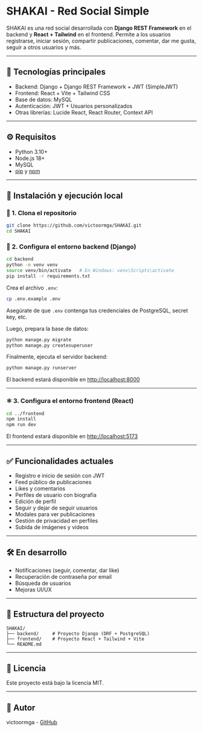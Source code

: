 # SHAKAI - Red Social Simple

SHAKAI es una red social desarrollada con **Django REST Framework** en el backend y **React + Tailwind** en el frontend. Permite a los usuarios registrarse, iniciar sesión, compartir publicaciones, comentar, dar me gusta, seguir a otros usuarios y más.

---

## 🚀 Tecnologías principales

- Backend: Django + Django REST Framework + JWT (SimpleJWT)
- Frontend: React + Vite + Tailwind CSS
- Base de datos: MySQL
- Autenticación: JWT + Usuarios personalizados
- Otras librerías: Lucide React, React Router, Context API

---

## ⚙️ Requisitos

- Python 3.10+
- Node.js 18+
- MySQL
- [pip](https://pip.pypa.io/en/stable/installation/) y [npm](https://www.npmjs.com/get-npm)

---

## 🧪 Instalación y ejecución local

### 🔁 1. Clona el repositorio

```bash
git clone https://github.com/victoormga/SHAKAI.git
cd SHAKAI
```

### 🐍 2. Configura el entorno backend (Django)

```bash
cd backend
python -m venv venv
source venv/bin/activate   # En Windows: venv\Scripts\activate
pip install -r requirements.txt
```

Crea el archivo `.env`:

```bash
cp .env.example .env
```

Asegúrate de que `.env` contenga tus credenciales de PostgreSQL, secret key, etc.

Luego, prepara la base de datos:

```bash
python manage.py migrate
python manage.py createsuperuser
```

Finalmente, ejecuta el servidor backend:

```bash
python manage.py runserver
```

El backend estará disponible en [http://localhost:8000](http://localhost:8000)

---

### ⚛️ 3. Configura el entorno frontend (React)

```bash
cd ../frontend
npm install
npm run dev
```

El frontend estará disponible en [http://localhost:5173](http://localhost:5173)

---

## ✅ Funcionalidades actuales

- Registro e inicio de sesión con JWT
- Feed público de publicaciones
- Likes y comentarios
- Perfiles de usuario con biografía
- Edición de perfil
- Seguir y dejar de seguir usuarios
- Modales para ver publicaciones
- Gestión de privacidad en perfiles
- Subida de imágenes y videos

---

## 🛠️ En desarrollo

- Notificaciones (seguir, comentar, dar like)
- Recuperación de contraseña por email
- Búsqueda de usuarios
- Mejoras UI/UX

---

## 📁 Estructura del proyecto

```
SHAKAI/
├── backend/     # Proyecto Django (DRF + PostgreSQL)
├── frontend/    # Proyecto React + Tailwind + Vite
└── README.md
```

---

## 📜 Licencia

Este proyecto está bajo la licencia MIT.

---

## 👤 Autor

victoormga - [GitHub](https://github.com/victoormga)
